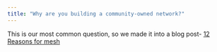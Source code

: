 ```yaml
---
title: "Why are you building a community-owned network?"
---
```

This is our most common question, so we made it into a blog post- [12 Reasons for mesh](/blog/twelve-reasons-for-mesh/)
